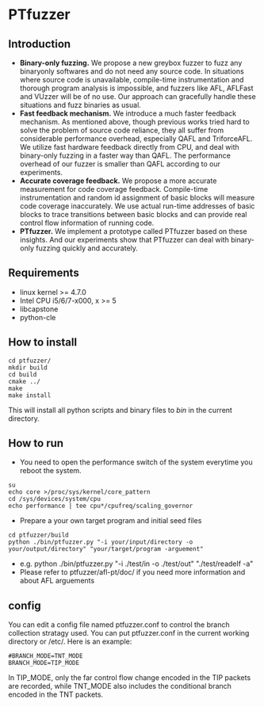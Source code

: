 # PTfuzzer

## Introduction

* **Binary-only fuzzing.** We propose a new greybox fuzzer to fuzz any binaryonly softwares and  do not need any source code. In situations where source code is unavailable, compile-time instrumentation and thorough program
analysis is impossible, and fuzzers like AFL, AFLFast and VUzzer will be of
no use. Our approach can gracefully handle these situations and fuzz binaries
as usual.
* **Fast feedback mechanism.** We introduce a much faster feedback mechanism. As mentioned above, though previous works tried hard to solve the problem of source code reliance, they all suffer from considerable performance overhead, especially QAFL and TriforceAFL. We utilize fast hardware feedback directly from CPU, and  deal with binary-only fuzzing in a faster way than QAFL. The performance overhead of our fuzzer is smaller than QAFL according to our experiments.
* **Accurate coverage feedback.** We propose a more accurate measurement for code coverage feedback. Compile-time instrumentation and random id assignment of basic blocks will measure code coverage inaccurately. We use actual run-time addresses of basic blocks to trace transitions between basic blocks and can provide real control flow information of running code.
* **PTfuzzer.** We implement a prototype called PTfuzzer based on these insights. And our experiments show that PTfuzzer can deal with binary-only fuzzing quickly and accurately.

## Requirements

* linux kernel >= 4.7.0
* Intel CPU i5/6/7-x000, x >= 5
* libcapstone
* python-cle

## How to install

```
cd ptfuzzer/
mkdir build
cd build
cmake ../
make
make install 
```
This will install all python scripts and binary files to *bin* in the current directory.

## How to run

* You need to open the performance switch of the system everytime you reboot the system.
```
su
echo core >/proc/sys/kernel/core_pattern
cd /sys/devices/system/cpu
echo performance | tee cpu*/cpufreq/scaling_governor
```


* Prepare a your own target program and initial seed files
```
cd ptfuzzer/build
python ./bin/ptfuzzer.py "-i your/input/directory -o your/output/directory" "your/target/program -arguement"
```
* e.g. python ./bin/ptfuzzer.py "-i ./test/in -o ./test/out" "./test/readelf -a"
* Please refer to ptfuzzer/afl-pt/doc/ if you need more information and about AFL arguements

## config
You can edit a config file named ptfuzzer.conf to control the branch collection stratagy used. You can put ptfuzzer.conf in the current working directory or /etc/. Here is an example:
```
#BRANCH_MODE=TNT_MODE
BRANCH_MODE=TIP_MODE
```
In TIP_MODE, only the far control flow change encoded in the TIP packets are recorded, while TNT_MODE also includes the conditional branch encoded in the TNT packets.
